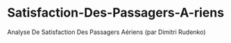 # Satisfaction-Des-Passagers-A-riens
Analyse De Satisfaction Des Passagers Aériens (par Dimitri Rudenko)
